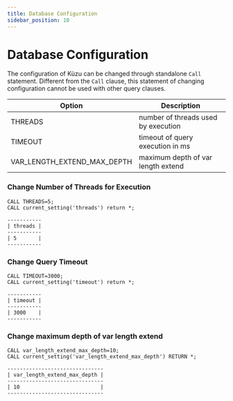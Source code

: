 ```yaml
---
title: Database Configuration
sidebar_position: 10
---
```


# Database Configuration

The configuration of Kùzu can be changed through standalone `Call` statement. Different from the `Call` clause, this statement of changing configuration cannot be used with other query clauses.

| Option | Description |
| ----------- | --------------- |
| THREADS | number of threads used by execution |
| TIMEOUT | timeout of query execution in ms | 
| VAR_LENGTH_EXTEND_MAX_DEPTH | maximum depth of var length extend |

### Change Number of Threads for Execution

```
CALL THREADS=5;
CALL current_setting('threads') return *;

-----------
| threads |
-----------
| 5       |
-----------
```


### Change Query Timeout

```
CALL TIMEOUT=3000;
CALL current_setting('timeout') return *;

-----------
| timeout |
-----------
| 3000    |
-----------
```

### Change maximum depth of var length extend

```
CALL var_length_extend_max_depth=10;
CALL current_setting('var_length_extend_max_depth') RETURN *;

-------------------------------
| var_length_extend_max_depth |
-------------------------------
| 10                          |
-------------------------------
```
